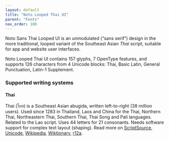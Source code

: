 ```yaml
---
layout: default
title: "Noto Looped Thai UI"
parent: "Fonts"
nav_order: 100
---
```

Noto Sans Thai Looped UI is an unmodulated (“sans serif”) design in the more traditional, looped variant of the Southeast Asian _Thai_ script, suitable for app and website user interfaces. 

Noto Looped Thai UI contains 157 glyphs, 7 OpenType features, and supports 126 characters from 4 Unicode blocks: Thai, Basic Latin, General Punctuation, Latin-1 Supplement.


### Supported writing systems


#### Thai

Thai (<span class='autonym'>ไทย</span>) is a Southeast Asian abugida, written left-to-right (38 million users). Used since 1283 in Thailand, Laos and China for the Thai, Northern Thai, Northeastern Thai, Southern Thai, Thai Song and Pali languages. Related to the Lao script. Uses 44 letters for 21 consonants. Needs software support for complex text layout (shaping). Read more on [ScriptSource](https://scriptsource.org/scr/Thai), [Unicode](https://www.unicode.org/versions/Unicode13.0.0/ch16.pdf#G46485), [Wikipedia](https://en.wikipedia.org/wiki/ISO_15924:Thai), [Wiktionary](https://en.wiktionary.org/wiki/Category:Thai_script), [r12a](https://r12a.github.io/scripts/links?iso=Thai).

